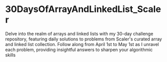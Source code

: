 # 30DaysOfArrayAndLinkedList_Scaler
Delve into the realm of arrays and linked lists with my 30-day challenge repository, featuring daily solutions to problems from Scaler's curated array and linked list collection. Follow along from April 1st to May 1st as I unravel each problem, providing insightful answers to sharpen your algorithmic skills
